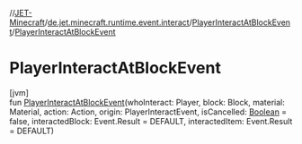 //[JET-Minecraft](../../../index.md)/[de.jet.minecraft.runtime.event.interact](../index.md)/[PlayerInteractAtBlockEvent](index.md)/[PlayerInteractAtBlockEvent](-player-interact-at-block-event.md)

# PlayerInteractAtBlockEvent

[jvm]\
fun [PlayerInteractAtBlockEvent](-player-interact-at-block-event.md)(whoInteract: Player, block: Block, material: Material, action: Action, origin: PlayerInteractEvent, isCancelled: [Boolean](https://kotlinlang.org/api/latest/jvm/stdlib/kotlin/-boolean/index.html) = false, interactedBlock: Event.Result = DEFAULT, interactedItem: Event.Result = DEFAULT)
